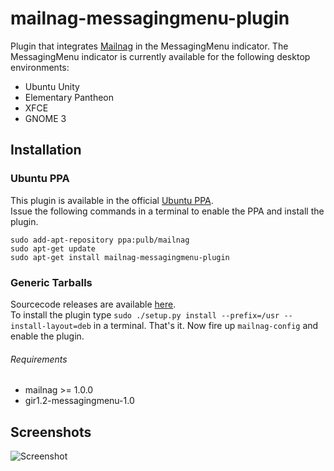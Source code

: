 # mailnag-messagingmenu-plugin
Plugin that integrates [Mailnag](https://github.com/pulb/mailnag) in the MessagingMenu indicator.
The MessagingMenu indicator is currently available for the following desktop environments:
 - Ubuntu Unity
 - Elementary Pantheon
 - XFCE
 - GNOME 3

## Installation

### Ubuntu PPA
This plugin is available in the official [Ubuntu PPA](https://launchpad.net/~pulb/+archive/mailnag).  
Issue the following commands in a terminal to enable the PPA and install the plugin.  

    sudo add-apt-repository ppa:pulb/mailnag
    sudo apt-get update
    sudo apt-get install mailnag-messagingmenu-plugin

### Generic Tarballs
Sourcecode releases are available [here](https://github.com/pulb/mailnag-messaging-plugin/releases).  
To install the plugin type `sudo ./setup.py install --prefix=/usr --install-layout=deb` in a terminal.
That's it. Now fire up `mailnag-config` and enable the plugin.  

###### Requirements
* mailnag >= 1.0.0
* gir1.2-messagingmenu-1.0

## Screenshots
![Screenshot](https://raw.github.com/pulb/mailnag-messagingmenu-plugin/docs/docs/screenshot.png)

